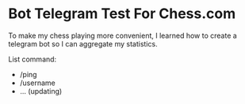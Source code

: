 # Bot Telegram Test For Chess.com

To make my chess playing more convenient, I learned how to create a telegram bot so I can aggregate my statistics.

List command:
- /ping
- /username
- ... (updating)
